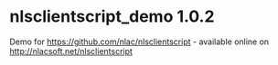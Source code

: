 nlsclientscript_demo 1.0.2
==========================

Demo for https://github.com/nlac/nlsclientscript - available online on http://nlacsoft.net/nlsclientscript
